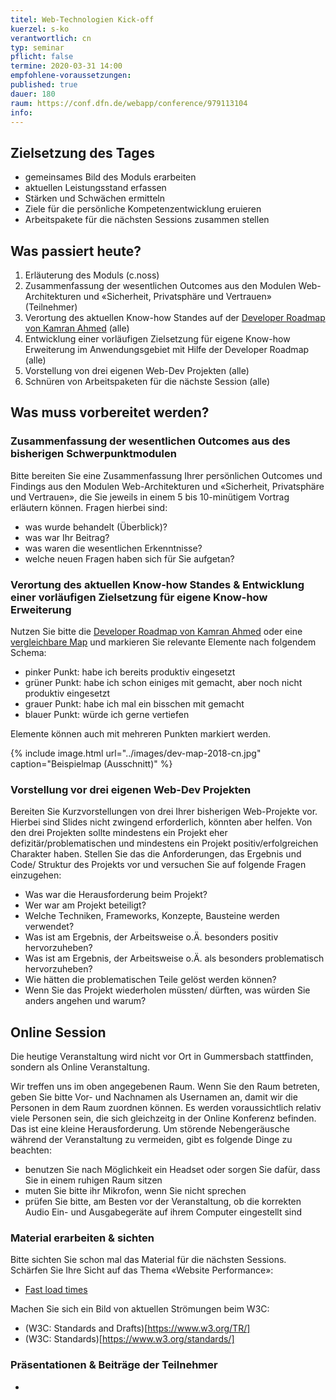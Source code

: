 ```yaml
---
titel: Web-Technologien Kick-off 
kuerzel: s-ko
verantwortlich: cn
typ: seminar
pflicht: false
termine: 2020-03-31 14:00
empfohlene-voraussetzungen: 
published: true
dauer: 180
raum: https://conf.dfn.de/webapp/conference/979113104
info: 
---
```


## Zielsetzung des Tages

- gemeinsames Bild des Moduls erarbeiten
- aktuellen Leistungsstand erfassen
- Stärken und Schwächen ermitteln
- Ziele für die persönliche Kompetenzentwicklung eruieren
- Arbeitspakete für die nächsten Sessions zusammen stellen

## Was passiert heute?

1. Erläuterung des Moduls (c.noss)
2. Zusammenfassung der wesentlichen Outcomes aus den Modulen Web-Architekturen und «Sicherheit, Privatsphäre und Vertrauen» (Teilnehmer)
3. Verortung des aktuellen Know-how Standes auf der [Developer Roadmap von Kamran Ahmed](https://github.com/kamranahmedse/developer-roadmap) (alle)
4. Entwicklung einer vorläufigen Zielsetzung für eigene Know-how Erweiterung im Anwendungsgebiet mit Hilfe der Developer Roadmap (alle)
5. Vorstellung von drei eigenen Web-Dev Projekten (alle)
6. Schnüren von Arbeitspaketen für die nächste Session (alle)

## Was muss vorbereitet werden?

### Zusammenfassung der wesentlichen Outcomes aus des bisherigen Schwerpunktmodulen
Bitte bereiten Sie eine Zusammenfassung Ihrer persönlichen Outcomes und Findings aus den Modulen Web-Architekturen und «Sicherheit, Privatsphäre und Vertrauen», die Sie jeweils in einem 5 bis 10-minütigem Vortrag erläutern können. Fragen hierbei sind:
- was wurde behandelt (Überblick)?
- was war Ihr Beitrag?
- was waren die wesentlichen Erkenntnisse?
- welche neuen Fragen haben sich für Sie aufgetan?

### Verortung des aktuellen Know-how Standes & Entwicklung einer vorläufigen Zielsetzung für eigene Know-how Erweiterung
Nutzen Sie bitte die [Developer Roadmap von Kamran Ahmed](https://github.com/kamranahmedse/developer-roadmap) oder eine [vergleichbare Map](https://coggle.it/diagram/Vz9LvW8byvN0I38x/t/web-development) und markieren Sie relevante Elemente nach folgendem Schema:
- pinker Punkt: habe ich bereits produktiv eingesetzt
- grüner Punkt: habe ich schon einiges mit gemacht, aber noch nicht produktiv eingesetzt
- grauer Punkt: habe ich mal ein bisschen mit gemacht
- blauer Punkt: würde ich gerne vertiefen

Elemente können auch mit mehreren Punkten markiert werden. 

{% include image.html url="../images/dev-map-2018-cn.jpg" caption="Beispielmap (Ausschnitt)" %}

### Vorstellung vor drei eigenen Web-Dev Projekten

Bereiten Sie Kurzvorstellungen von drei Ihrer bisherigen Web-Projekte vor. Hierbei sind Slides nicht zwingend erforderlich, könnten aber helfen. Von den drei Projekten sollte mindestens ein Projekt eher defizitär/problematischen und mindestens ein Projekt positiv/erfolgreichen Charakter haben. Stellen Sie das die Anforderungen, das Ergebnis und Code/ Struktur des Projekts vor und versuchen Sie auf folgende Fragen einzugehen:
- Was war die Herausforderung beim Projekt?
- Wer war am Projekt beteiligt?
- Welche Techniken, Frameworks, Konzepte, Bausteine werden verwendet?
- Was ist am Ergebnis, der Arbeitsweise o.Ä. besonders positiv hervorzuheben?
- Was ist am Ergebnis, der Arbeitsweise o.Ä. als besonders problematisch hervorzuheben?
- Wie hätten die problematischen Teile gelöst werden können?
- Wenn Sie das Projekt wiederholen müssten/ dürften, was würden Sie anders angehen und warum?

## Online Session
Die heutige Veranstaltung wird nicht vor Ort in Gummersbach stattfinden, sondern als Online Veranstaltung.

Wir treffen uns im oben angegebenen Raum. Wenn Sie den Raum betreten, geben Sie bitte Vor- und Nachnamen als Usernamen an, damit wir die Personen in dem Raum zuordnen können. Es werden voraussichtlich relativ viele Personen sein, die sich gleichzeitg in der Online Konferenz befinden. Das ist eine kleine Herausforderung. Um störende Nebengeräusche während der Veranstaltung zu vermeiden, gibt es folgende Dinge zu beachten:

- benutzen Sie nach Möglichkeit ein Headset oder sorgen Sie dafür, dass Sie in einem ruhigen Raum sitzen
- muten Sie bitte ihr Mikrofon, wenn Sie nicht sprechen
- prüfen Sie bitte, am Besten vor der Veranstaltung, ob die korrekten Audio Ein- und Ausgabegeräte auf ihrem Computer eingestellt sind


### Material erarbeiten & sichten

Bitte sichten Sie schon mal das Material für die nächsten Sessions. Schärfen Sie Ihre Sicht auf das Thema «Website Performance»:
- [Fast load times](https://web.dev/fast/)

Machen Sie sich ein Bild von aktuellen Strömungen beim W3C:
- (W3C: Standards and Drafts)[https://www.w3.org/TR/]
- (W3C: Standards)[https://www.w3.org/standards/]

### Präsentationen & Beiträge der Teilnehmer
-
